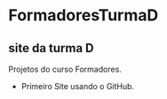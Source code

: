# FormadoresTurmaD

## site da turma D

Projetos do curso Formadores.

* Primeiro Site usando o GitHub.
